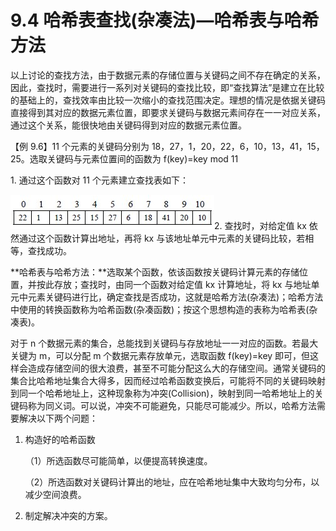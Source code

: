 # 9.4 哈希表查找(杂凑法)—哈希表与哈希方法

以上讨论的查找方法，由于数据元素的存储位置与关键码之间不存在确定的关系，因此，查找时，需要进行一系列对关键码的查找比较，即“查找算法”是建立在比较的基础上的，查找效率由比较一次缩小的查找范围决定。理想的情况是依据关键码直接得到其对应的数据元素位置，即要求关键码与数据元素间存在一一对应关系，通过这个关系，能很快地由关键码得到对应的数据元素位置。

【例 9.6】11 个元素的关键码分别为 18，27，1，20，22，6，10，13，41，15，25。选取关键码与元素位置间的函数为 f(key)=key mod 11

1\. 通过这个函数对 11 个元素建立查找表如下：

![](img/ec9de13cda5aaabfbbeca83bfa8a1b1d.jpg)2\. 查找时，对给定值 kx 依然通过这个函数计算出地址，再将 kx 与该地址单元中元素的关键码比较，若相等，查找成功。

**哈希表与哈希方法：**选取某个函数，依该函数按关键码计算元素的存储位置，并按此存放；查找时，由同一个函数对给定值 kx 计算地址，将 kx 与地址单元中元素关键码进行比，确定查找是否成功，这就是哈希方法(杂凑法)；哈希方法中使用的转换函数称为哈希函数(杂凑函数)；按这个思想构造的表称为哈希表(杂凑表)。

对于 n 个数据元素的集合，总能找到关键码与存放地址一一对应的函数。若最大关键为 m，可以分配 m 个数据元素存放单元，选取函数 f(key)=key 即可，但这样会造成存储空间的很大浪费，甚至不可能分配这么大的存储空间。通常关键码的集合比哈希地址集合大得多，因而经过哈希函数变换后，可能将不同的关键码映射到同一个哈希地址上，这种现象称为冲突(Collision)，映射到同一哈希地址上的关键码称为同义词。可以说，冲突不可能避免，只能尽可能减少。所以，哈希方法需要解决以下两个问题：

1.  构造好的哈希函数

    （1）所选函数尽可能简单，以便提高转换速度。

    （2）所选函数对关键码计算出的地址，应在哈希地址集中大致均匀分布，以减少空间浪费。

2.  制定解决冲突的方案。